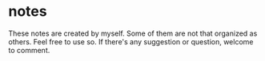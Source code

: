 # notes

These notes are created by myself. 
Some of them are not that organized as others.
Feel free to use so. If there's any suggestion or question, welcome to comment.
